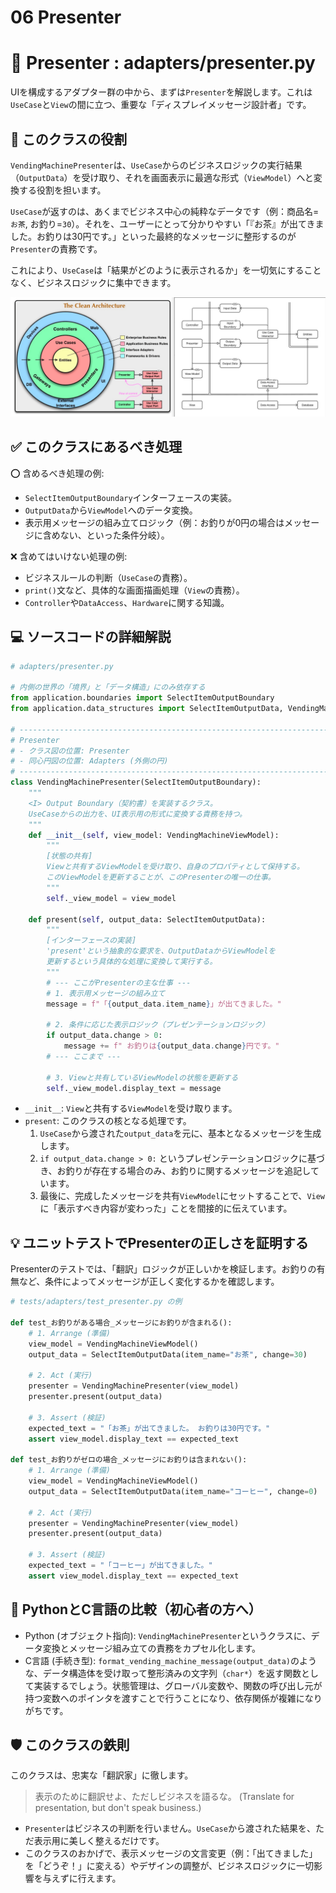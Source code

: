 # 06 Presenter

# 🎨 Presenter : adapters/presenter.py

UIを構成するアダプター群の中から、まずは`Presenter`を解説します。これは`UseCase`と`View`の間に立つ、重要な「ディスプレイメッセージ設計者」です。

## 🎯 このクラスの役割

`VendingMachinePresenter`は、`UseCase`からのビジネスロジックの実行結果（`OutputData`）を受け取り、それを画面表示に最適な形式（`ViewModel`）へと変換する役割を担います。

`UseCase`が返すのは、あくまでビジネス中心の純粋なデータです（例：商品名=`お茶`, お釣り=`30`）。それを、ユーザーにとって分かりやすい「『お茶』が出てきました。お釣りは30円です。」といった最終的なメッセージに整形するのが`Presenter`の責務です。

これにより、`UseCase`は「結果がどのように表示されるか」を一切気にすることなく、ビジネスロジックに集中できます。

![クリーンアーキテクチャ](../クリーンアーキテクチャ.png)

## ✅ このクラスにあるべき処理

⭕️ 含めるべき処理の例:

- `SelectItemOutputBoundary`インターフェースの実装。
- `OutputData`から`ViewModel`へのデータ変換。
- 表示用メッセージの組み立てロジック（例：お釣りが0円の場合はメッセージに含めない、といった条件分岐）。

❌ 含めてはいけない処理の例:

- ビジネスルールの判断（`UseCase`の責務）。
- `print()`文など、具体的な画面描画処理（`View`の責務）。
- `Controller`や`DataAccess`、`Hardware`に関する知識。

## 💻 ソースコードの詳細解説

```python
# adapters/presenter.py

# 内側の世界の「境界」と「データ構造」にのみ依存する
from application.boundaries import SelectItemOutputBoundary
from application.data_structures import SelectItemOutputData, VendingMachineViewModel

# -----------------------------------------------------------------------------
# Presenter
# - クラス図の位置: Presenter
# - 同心円図の位置: Adapters (外側の円)
# -----------------------------------------------------------------------------
class VendingMachinePresenter(SelectItemOutputBoundary):
    """
    <I> Output Boundary（契約書）を実装するクラス。
    UseCaseからの出力を、UI表示用の形式に変換する責務を持つ。
    """
    def __init__(self, view_model: VendingMachineViewModel):
        """
        [状態の共有]
        Viewと共有するViewModelを受け取り、自身のプロパティとして保持する。
        このViewModelを更新することが、このPresenterの唯一の仕事。
        """
        self._view_model = view_model

    def present(self, output_data: SelectItemOutputData):
        """
        [インターフェースの実装]
        'present'という抽象的な要求を、OutputDataからViewModelを
        更新するという具体的な処理に変換して実行する。
        """
        # --- ここがPresenterの主な仕事 ---
        # 1. 表示用メッセージの組み立て
        message = f"「{output_data.item_name}」が出てきました。"

        # 2. 条件に応じた表示ロジック（プレゼンテーションロジック）
        if output_data.change > 0:
            message += f" お釣りは{output_data.change}円です。"
        # --- ここまで ---

        # 3. Viewと共有しているViewModelの状態を更新する
        self._view_model.display_text = message

```

- `__init__`: `View`と共有する`ViewModel`を受け取ります。
- `present`: このクラスの核となる処理です。
    1. `UseCase`から渡された`output_data`を元に、基本となるメッセージを生成します。
    2. `if output_data.change > 0:` というプレゼンテーションロジックに基づき、お釣りが存在する場合のみ、お釣りに関するメッセージを追記しています。
    3. 最後に、完成したメッセージを共有`ViewModel`にセットすることで、`View`に「表示すべき内容が変わった」ことを間接的に伝えています。

## 💡 ユニットテストでPresenterの正しさを証明する

Presenterのテストでは、「翻訳」ロジックが正しいかを検証します。お釣りの有無など、条件によってメッセージが正しく変化するかを確認します。

```python
# tests/adapters/test_presenter.py の例

def test_お釣りがある場合_メッセージにお釣りが含まれる():
    # 1. Arrange (準備)
    view_model = VendingMachineViewModel()
    output_data = SelectItemOutputData(item_name="お茶", change=30)

    # 2. Act (実行)
    presenter = VendingMachinePresenter(view_model)
    presenter.present(output_data)

    # 3. Assert (検証)
    expected_text = "「お茶」が出てきました。 お釣りは30円です。"
    assert view_model.display_text == expected_text

def test_お釣りがゼロの場合_メッセージにお釣りは含まれない():
    # 1. Arrange (準備)
    view_model = VendingMachineViewModel()
    output_data = SelectItemOutputData(item_name="コーヒー", change=0)

    # 2. Act (実行)
    presenter = VendingMachinePresenter(view_model)
    presenter.present(output_data)

    # 3. Assert (検証)
    expected_text = "「コーヒー」が出てきました。"
    assert view_model.display_text == expected_text

```

## 🐍 PythonとC言語の比較（初心者の方へ）

- Python (オブジェクト指向): `VendingMachinePresenter`というクラスに、データ変換とメッセージ組み立ての責務をカプセル化します。
- C言語 (手続き型): `format_vending_machine_message(output_data)`のような、データ構造体を受け取って整形済みの文字列（`char*`）を返す関数として実装するでしょう。状態管理は、グローバル変数や、関数の呼び出し元が持つ変数へのポインタを渡すことで行うことになり、依存関係が複雑になりがちです。

## 🛡️ このクラスの鉄則

このクラスは、忠実な「翻訳家」に徹します。

> 表示のために翻訳せよ、ただしビジネスを語るな。 (Translate for presentation, but don't speak business.)
> 
- `Presenter`はビジネスの判断を行いません。`UseCase`から渡された結果を、ただ表示用に美しく整えるだけです。
- このクラスのおかげで、表示メッセージの文言変更（例：「出てきました」を「どうぞ！」に変える）やデザインの調整が、ビジネスロジックに一切影響を与えずに行えます。